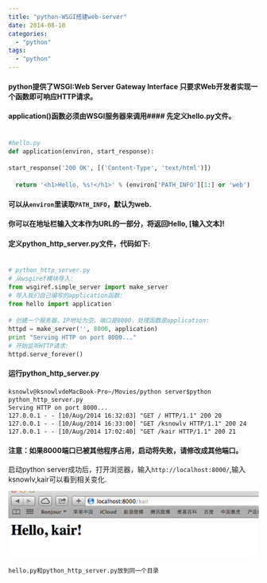 ```yaml
---
title: "python-WSGI搭建web-server"
date: 2014-08-10
categories:
  - "python"
tags:
  - "python"
---
```

<!--more-->
    
#### python提供了WSGI:Web Server Gateway Interface 只要求Web开发者实现一个函数即可响应HTTP请求。
<!--more-->

#### application()函数必须由WSGI服务器来调用#### 先定义hello.py文件。
``` python

#hello.py
def application(environ, start_response):

start_response('200 OK', [('Content-Type', 'text/html')])

  return '<h1>Hello, %s!</h1>' % (environ['PATH_INFO'][1:] or 'web')

```


#### 可以从`environ`里读取`PATH_INFO`，默认为web.
#### 你可以在地址栏输入文本作为URL的一部分，将返回Hello, [输入文本]!

#### 定义python_http_server.py文件，代码如下:

``` python

# python_http_server.py
# 从wsgiref模块导入:
from wsgiref.simple_server import make_server
# 导入我们自己编写的application函数:
from hello import application

# 创建一个服务器，IP地址为空，端口是8000，处理函数是application:
httpd = make_server('', 8000, application)
print "Serving HTTP on port 8000..."
# 开始监听HTTP请求:
httpd.serve_forever()


```

#### 运行python_http_server.py
    ksnowlv@ksnowlvdeMacBook-Pro~/Movies/python server$python python_http_server.py 
    Serving HTTP on port 8000...
    127.0.0.1 - - [10/Aug/2014 16:32:03] "GET / HTTP/1.1" 200 20
    127.0.0.1 - - [10/Aug/2014 16:33:00] "GET /ksnowlv HTTP/1.1" 200 24
    127.0.0.1 - - [10/Aug/2014 17:02:40] "GET /kair HTTP/1.1" 200 21
  
#### 注意：如果8000端口已被其他程序占用，启动将失败，请修改成其他端口。
启动python server成功后，打开浏览器，输入`http://localhost:8000/`,输入ksnowlv,kair可以看到相关变化.

![image](/images/post/2014-08-10-python-wsgi-da-jian-web-server/web_server_result.png)

    hello.py和python_http_server.py放到同一个目录
